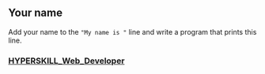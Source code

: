 ## Your name

Add your name to the `"My name is "` line and write a program that prints this line.

### [HYPERSKILL_Web_Developer](https://github.com/kakanew/HYPERSKILL_Web_Developer)

